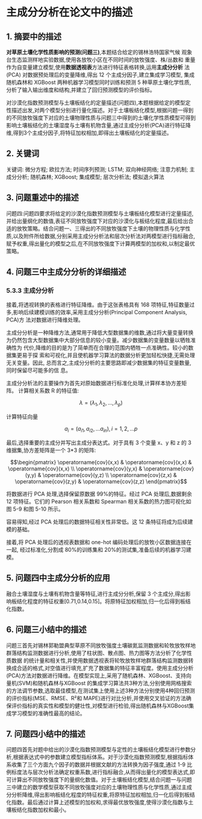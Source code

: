 # 主成分分析在论文中的描述

## 1. 摘要中的描述

**对草原土壤化学性质影响的预测(问题三)**,本题结合给定的锡林浩特国家气候 观象台生态监测样地实验数据,使用各放牧小区在不同时间的放牧强度、株/丛数和 重量作为自变量建立模型,使用**数据透视表**方法进行特征表格转换,运用**主成分分析** 法 (PCA) 对数据预处理后的变量降维,得出 12 个主成分因子,建立集成学习模型, 集成随机森林和 XGBoost 两种机器学习模型同时训练和预测 5 种草原土壤化学性质, 分析了输入输出维度和结构,并建立了回归预测模型的评价指标。

对沙漠化指数预测模型与土壤板结化的定量描述(问题四),本题根据给定的模型定性描述出发,对两个模型分别进行量化描述。对于土壤板结化模型,根据问题一得到的不同放牧强度下对应的土壤物理性质与问题三中得到的土壤化学性质模型可得到影响土壤板结化的土壤湿度与土壤有机物含量,通过主成分分析(PCA)进行特征降维,得到3个主成分因子,将特征加权相加,即得出土壤板结化的定量描述。

## 2. 关键词

关键词: 微分方程; 欧拉方法; 时间序列预测; LSTM; 双向神经网络; 注意力机制; 主成分分析; 随机森林; XGBoost; 集成模型; 层次分析法; 模拟退火算法

## 3. 问题重述中的描述

问题四:问题四要求将给定的沙漠化指数预测模型与土壤板结化模型进行定量描述,并给出量纲化的数值,表征不同放牧强度下对应的沙漠化与板结化程度,最后给出合适的放牧策略。结合问题一、三得出的不同放牧强度下土壤的物理性质与化学性质,以及附件所给数据,分别采用主成分分析法和层次分析法对两模型进行指标融合,赋予权重,得出量化的模型之后,在不同放牧强度下计算两模型的加权和,以制定最优策略。

## 4. 问题三中主成分分析的详细描述

### 5.3.3 主成分分析

接着,将透视转换的表格进行特征降维。由于这张表格具有 168 项特征,特征数量过 多,影响后续建模训练的效率,采用主成分分析(Principal Component Analysis, PCA)方 法对数据进行降维处理。

主成分分析是一种降维方法,通常用于降低大型数据集的维数,通过将大量变量转换 为仍然包含大型数据集中大部分信息的较小变量。减少数据集的变量数量以牺牲准确性为 代价,降维的目的是为了简单而在合理的范围内牺牲一点准确性。较小的数据集更易于探 索和可视化,并且使机器学习算法的数据分析更加轻松快捷,无需处理无关变量。因此, 总而言之,主成分分析的主要思路即减少数据集的特征变量数量,同时保留尽可能多的信 息。

主成分分析法的主要操作为首先对原始数据进行标准化处理,计算样本协方差矩阵。 计算相关系数 R 的特征值:

$$\lambda = (\lambda_1, \lambda_2, ..., \lambda_p)$$

计算特征向量

$$a_i = (a_{i1}, a_{i2}, \dots a_{in}), i = 1, 2, \dots p$$

最后,选择重要的主成分并写出主成分表达式。对于具有 3 个变量 x、y 和 z 的 3 维据集,协方差矩阵是一个 3\*3 的矩阵:

$$\begin{pmatrix} \operatorname{cov}(x,x) & \operatorname{cov}(x,x) & \operatorname{cov}(x,x) \\ \operatorname{cov}(y,x) & \operatorname{cov}(y,y) & \operatorname{cov}(y,z) \\ \operatorname{cov}(z,x) & \operatorname{cov}(z,y) & \operatorname{cov}(z,z) \end{pmatrix}$$

将数据进行 PCA 处理,选择保留原数据 99%的特征。经过 PCA 处理后,数据剩余 12 项特征。它们的 Pearson 相关系数和 Spearman 相关系数的热力图可视化如图 5-9 和图 5-10 所示。

容易得知,经过 PCA 处理后的数据特征相关性非常低。这 12 条特征将成为后续建模的基础。

接着,将 PCA 处理后的透视表数据和 one-hot 编码处理后的放牧小区数据连接在一起, 经过标准化,分割成 80%的训练集和 20%的测试集,准备后续的机器学习建模。

## 5. 问题四中主成分分析的应用

融合土壤湿度与土壤有机物含量等特征,进行主成分分析,保留 3 个主成分,得出影 响板结化程度的特征权重[0.71,0.14,0.15]。将原特征加权相加,归一化后得到板结化指数。

## 6. 问题三小结中的描述

问题三首先对锡林郭勒盟典型草原不同放牧强度土壤碳氮监测数据和轮牧放牧样地 群落结构监测数据进行分析,使用了柱状图、散点图、热力图等方法分析了化学性质数据 的统计量和相关性,并使用数据透视表将轮牧放牧样地群落结构监测数据转换成合适的格式,对空值进行填充,扩充了数据集的特征丰富程度。使用主成分分析(PCA)方法对数据进行降维。在模型实现上,采用了随机森林、XGBoost、支持向量机(SVM)和随机森林与XGBoost 的集成学习算法共3种方法,分别使用网格搜索的方法调节参数,选取最佳模型,在测试集上使用上述3种方法分别使用4种回归预测的评价指标(MSE、RMSE、R²和 MAPE)进行对比分析,并使用交叉验证的方法确保评价指标的真实性和模型的健壮性,对模型进行检验,得出随机森林与XGBoost集成学习模型的准确性最高的结论。

## 7. 问题四小结中的描述

问题四首先对题中给出的沙漠化指数预测模型与定性的土壤板结化模型进行参数分析,根据表达式中的参数建立模型指标体系。对于沙漠化指数预测模型,根据指标体系收集了三个方面九个因子的数据并根据文献的方法转换为因子强度,通过 1-9 比例标度法与层次分析法确定权重系数,进行指标融合,从而得出量化的模型表达式,即可计算出不同放牧强度下的量纲化数值。对于土壤板结化模型,结合问题一与问题三中建立的数学模型获取不同放牧强度对应的土壤物理性质与化学性质,通过主成分分析降维,得出影响板结化程度的特征权重,将原特征加权相加,归一化后得到板结化指数。最后通过计算上述模型的加权和,求得最优放牧强度,使得沙漠化指数与土壤板结化指数加权和最小。 